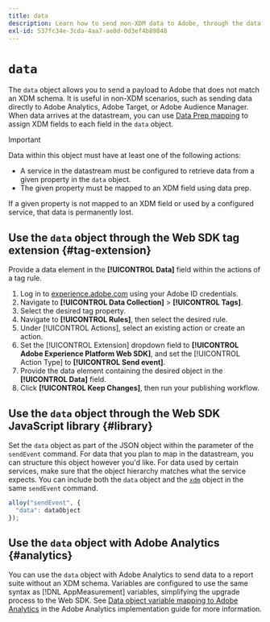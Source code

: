 ```yaml
---
title: data
description: Learn how to send non-XDM data to Adobe, through the data object.
exl-id: 537fc34e-3cda-4aa7-ae0d-0d3ef4b89848
---
```


# `data`

The `data` object allows you to send a payload to Adobe that does not match an XDM schema. It is useful in non-XDM scenarios, such as sending data directly to Adobe Analytics, Adobe Target, or Adobe Audience Manager. When data arrives at the datastream, you can use [Data Prep mapping](/help/data-prep/ui/mapping.md) to assign XDM fields to each field in the `data` object.

>[!IMPORTANT]
>
>Data within this object must have at least one of the following actions:
>
>* A service in the datastream must be configured to retrieve data from a given property in the `data` object.
>* The given property must be mapped to an XDM field using data prep.
>
>If a given property is not mapped to an XDM field or used by a configured service, that data is permanently lost.

## Use the `data` object through the Web SDK tag extension {#tag-extension}

Provide a data element in the **[!UICONTROL Data]** field within the actions of a tag rule.

1. Log in to [experience.adobe.com](https://experience.adobe.com) using your Adobe ID credentials.
1. Navigate to **[!UICONTROL Data Collection]** > **[!UICONTROL Tags]**.
1. Select the desired tag property.
1. Navigate to **[!UICONTROL Rules]**, then select the desired rule.
1. Under [!UICONTROL Actions], select an existing action or create an action.
1. Set the [!UICONTROL Extension] dropdown field to **[!UICONTROL Adobe Experience Platform Web SDK]**, and set the [!UICONTROL Action Type] to **[!UICONTROL Send event]**.
1. Provide the data element containing the desired object in the **[!UICONTROL Data]** field.
1. Click **[!UICONTROL Keep Changes]**, then run your publishing workflow.

## Use the `data` object through the Web SDK JavaScript library {#library}

Set the `data` object as part of the JSON object within the parameter of the `sendEvent` command. For data that you plan to map in the datastream, you can structure this object however you'd like. For data used by certain services, make sure that the object hierarchy matches what the service expects. You can include both the `data` object and the [`xdm`](xdm.md) object in the same `sendEvent` command.

```javascript
alloy("sendEvent", {
  "data": dataObject
});
```

## Use the `data` object with Adobe Analytics {#analytics}

You can use the `data` object with Adobe Analytics to send data to a report suite without an XDM schema. Variables are configured to use the same syntax as [!DNL AppMeasurement] variables, simplifying the upgrade process to the Web SDK. See [Data object variable mapping to Adobe Analytics](https://experienceleague.adobe.com/en/docs/analytics/implementation/aep-edge/data-var-mapping) in the Adobe Analytics implementation guide for more information.
